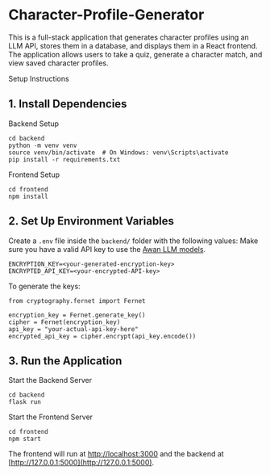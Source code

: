 # Character-Profile-Generator
This is a full-stack application that generates character profiles using an LLM API, stores them in a database, and displays them in a React frontend. 
The application allows users to take a quiz, generate a character match, and view saved character profiles.

Setup Instructions

## 1. Install Dependencies

Backend Setup
```
cd backend
python -m venv venv
source venv/bin/activate  # On Windows: venv\Scripts\activate
pip install -r requirements.txt
```
Frontend Setup

```
cd frontend
npm install
```

## 2. Set Up Environment Variables

Create a ```.env``` file inside the ```backend/``` folder with the following values:
Make sure you have a valid API key to use the [Awan LLM models](https://www.awanllm.com/).

```
ENCRYPTION_KEY=<your-generated-encryption-key>
ENCRYPTED_API_KEY=<your-encrypted-API-key>
```
To generate the keys:
```
from cryptography.fernet import Fernet

encryption_key = Fernet.generate_key()
cipher = Fernet(encryption_key)
api_key = "your-actual-api-key-here"
encrypted_api_key = cipher.encrypt(api_key.encode())
```

## 3. Run the Application

Start the Backend Server
```
cd backend
flask run
```
Start the Frontend Server
```
cd frontend
npm start
```
The frontend will run at [http://localhost:3000](http://localhost:3000) and the backend at [http://127.0.0.1:5000](http://127.0.0.1:5000).
